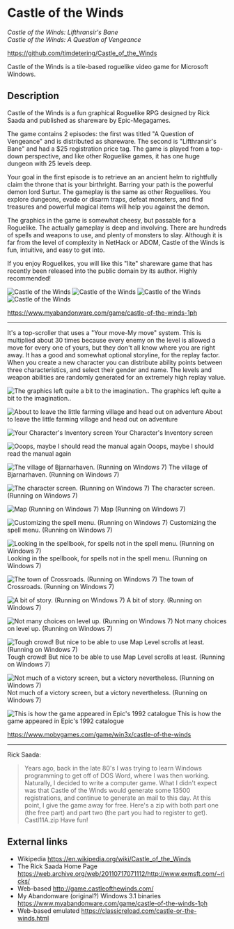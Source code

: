 # Castle of the Winds

_Castle of the Winds: Lifthransir's Bane_  
_Castle of the Winds: A Question of Vengeance_

<https://github.com/timdetering/Castle_of_the_Winds>

Castle of the Winds is a tile-based roguelike video game for Microsoft Windows.

## Description

Castle of the Winds is a fun graphical Roguelike RPG designed by Rick Saada and published as shareware by Epic-Megagames.

The game contains 2 episodes: the first was titled "A Question of Vengeance" and is distributed as shareware. The second is "Lifthransir's Bane" and had a $25 registration price tag. The game is played from a top-down perspective, and like other Roguelike games, it has one huge dungeon with 25 levels deep.

Your goal in the first episode is to retrieve an an ancient helm to rightfully claim the throne that is your birthright. Barring your path is the powerful demon lord Surtur. The gameplay is the same as other Roguelikes. You explore dungeons, evade or disarm traps, defeat monsters, and find treasures and powerful magical items will help you against the demon.

The graphics in the game is somewhat cheesy, but passable for a Roguelike. The actually gameplay is deep and involving. There are hundreds of spells and weapons to use, and plenty of monsters to slay. Although it is far from the level of complexity in NetHack or ADOM, Castle of the Winds is fun, intuitive, and easy to get into.

If you enjoy Roguelikes, you will like this "lite" shareware game that has recently been released into the public domain by its author. Highly recommended!

![Castle of the Winds](docs/castle-of-the-winds_1.png "Castle of the Winds")
![Castle of the Winds](docs/castle-of-the-winds_2.png "Castle of the Winds")
![Castle of the Winds](docs/castle-of-the-winds_3.png "Castle of the Winds")
![Castle of the Winds](docs/castle-of-the-winds_4.png "Castle of the Winds")

<https://www.myabandonware.com/game/castle-of-the-winds-1ph>

----

It's a top-scroller that uses a "Your move-My move" system. This is multiplied about 30 times because every enemy on the level is allowed a move for every one of yours, but they don't all know where you are right away. It has a good and somewhat optional storyline, for the replay factor. When you create a new character you can distribute ability points between three characteristics, and select their gender and name. The levels and weapon abilities are randomly generated for an extremely high replay value.

![The graphics left quite a bit to the imagination..](docs/1-castle-of-the-winds-windows-3-x-screenshot-the-graphics-left.gif "Castle of the Winds")
The graphics left quite a bit to the imagination..

![About to leave the little farming village and head out on adventure](docs/2-castle-of-the-winds-windows-3-x-screenshot-about-to-leave-the.gif "Castle of the Winds")
About to leave the little farming village and head out on adventure

![Your Character's Inventory screen](docs/3-castle-of-the-winds-windows-3-x-screenshot-your-character-s.gif "Castle of the Winds")
Your Character's Inventory screen

![Ooops, maybe I should read the manual again](docs/4-castle-of-the-winds-windows-3-x-screenshot-ooops-maybe-i-should.gif "Castle of the Winds")
Ooops, maybe I should read the manual again

![The village of Bjarnarhaven. (Running on Windows 7)](docs/5-castle-of-the-winds-windows-3-x-screenshot-the-village-of.png "Castle of the Winds")
The village of Bjarnarhaven. (Running on Windows 7)

![The character screen. (Running on Windows 7)](docs/6-castle-of-the-winds-windows-3-x-screenshot-the-character-screen.png "Castle of the Winds")
The character screen. (Running on Windows 7)

![Map (Running on Windows 7)](docs/7-castle-of-the-winds-windows-3-x-screenshot-map-running-on.png "Castle of the Winds")
Map (Running on Windows 7)

![Customizing the spell menu. (Running on Windows 7)](docs/8-castle-of-the-winds-windows-3-x-screenshot-customizing-the.png "Castle of the Winds")
Customizing the spell menu. (Running on Windows 7)

![Looking in the spellbook, for spells not in the spell menu. (Running on Windows 7)](docs/9-castle-of-the-winds-windows-3-x-screenshot-looking-in-the.png "Castle of the Winds")
Looking in the spellbook, for spells not in the spell menu. (Running on Windows 7)

![The town of Crossroads. (Running on Windows 7)](docs/10-castle-of-the-winds-windows-3-x-screenshot-the-town-of-crossroads.png "Castle of the Winds")
The town of Crossroads. (Running on Windows 7)

![A bit of story. (Running on Windows 7)](docs/11-castle-of-the-winds-windows-3-x-screenshot-a-bit-of-story.png "Castle of the Winds")
A bit of story. (Running on Windows 7)

![Not many choices on level up. (Running on Windows 7)](docs/12-castle-of-the-winds-windows-3-x-screenshot-not-many-choices.png "Castle of the Winds")
Not many choices on level up. (Running on Windows 7)

![Tough crowd! But nice to be able to use Map Level scrolls at least. (Running on Windows 7)](docs/13-castle-of-the-winds-windows-3-x-screenshot-tough-crowd-but.png "Castle of the Winds")
Tough crowd! But nice to be able to use Map Level scrolls at least. (Running on Windows 7)

![Not much of a victory screen, but a victory nevertheless. (Running on Windows 7)](docs/14-castle-of-the-winds-windows-3-x-screenshot-not-much-of-a-victory.png "Castle of the Winds")
Not much of a victory screen, but a victory nevertheless. (Running on Windows 7)

![This is how the game appeared in Epic's 1992 catalogue](docs/15-castle-of-the-winds-windows-3-x-screenshot-this-is-how-the.png "Castle of the Winds")
This is how the game appeared in Epic's 1992 catalogue

<https://www.mobygames.com/game/win3x/castle-of-the-winds>

----

Rick Saada:

> Years ago, back in the late 80's I was trying to learn Windows programming to get off of DOS Word, where I was then working.  Naturally, I decided to write a computer game.  What I didn't expect was that Castle of the Winds would generate some 13500 registrations, and continue to generate an mail to this day.  At this point, I give the game away for free.  Here's a zip with both part one (the free part) and part two (the part you had to register to get).  Castl11A.zip Have fun!

## External links

* Wikipedia <https://en.wikipedia.org/wiki/Castle_of_the_Winds>
* The Rick Saada Home Page <https://web.archive.org/web/20110717071112/http://www.exmsft.com/~ricks/>
* Web-based <http://game.castleofthewinds.com/>
* My Abandonware (original?) Windows 3.1 binaries <https://www.myabandonware.com/game/castle-of-the-winds-1ph>
* Web-based emulated <https://classicreload.com/castle-or-the-winds.html>
